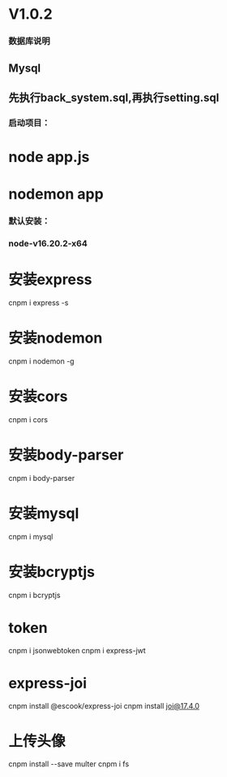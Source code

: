 # V1.0.2
### 数据库说明

## Mysql
## 先执行back_system.sql,再执行setting.sql

### 启动项目：
# node app.js
# nodemon app
### 默认安装：
### node-v16.20.2-x64
# 安装express
cnpm i express -s
# 安装nodemon 
cnpm i nodemon -g
# 安装cors 
cnpm i cors
# 安装body-parser
cnpm i body-parser
# 安装mysql
cnpm i mysql
# 安装bcryptjs
cnpm i bcryptjs
# token
cnpm i jsonwebtoken
cnpm i express-jwt
# express-joi
cnpm install @escook/express-joi
cnpm install joi@17.4.0
# 上传头像
cnpm install --save multer
cnpm i fs